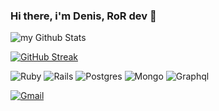 ### Hi there, i'm Denis, RoR dev 👋

<img align="center" src="https://github-readme-stats.vercel.app/api?username=DenisZackharov&include_all_commits=true&count_private=true&show_icons=true&line_height=20&title_color=9a69bf&icon_color=9a69bf&text_color=e7e1eb&bg_color=0,000000,130F40" alt="my Github Stats"/>

[![GitHub Streak](https://streak-stats.demolab.com?user=DenisZackharov&theme=tokyonight&border_radius=5.8&card_width=467&fire=EB9D04)](https://git.io/streak-stats)

<img src="https://img.shields.io/badge/Ruby-CC342D?style=for-the-badge&logo=ruby&logoColor=white" alt="Ruby"> <img src="https://img.shields.io/badge/Ruby_on_Rails-CC0000?style=for-the-badge&logo=ruby-on-rails&logoColor=white" alt="Rails"> <img src="https://img.shields.io/badge/PostgreSQL-316192?style=for-the-badge&logo=postgresql&logoColor=white" alt="Postgres"> <img src="https://img.shields.io/badge/MongoDB-4EA94B?style=for-the-badge&logo=mongodb&logoColor=white" alt="Mongo"> <img src="https://img.shields.io/badge/GraphQl-E10098?style=for-the-badge&logo=graphql&logoColor=white" alt="Graphql">



<a href="https://mail.google.com/mail/u/0/#inbox?compose=GTvVlcSMTgmLfrfMWmgNFCCcnKMnrnSHpfqQbCVxqKgJQRlJDNJZbgVkHQLQjdmDvcKDBpJttFfTk" target="_blank"><img src="https://img.shields.io/badge/Gmail-D14836?style=for-the-badge&logo=gmail&logoColor=white" alt="Gmail"></a> 
